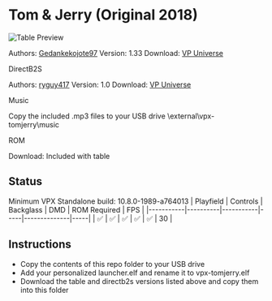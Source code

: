 # Tom & Jerry (Original 2018)

![Table Preview](https://vpuniverse.com/screenshots/monthly_2022_04/1020426883_TomandJerry.png.5252f4f805b7be72920a097f6f66589f.png)

Authors: [Gedankekojote97](https://vpuniverse.com/profile/42203-gedankekojote97/)
Version: 1.33
Download: [VP Universe](https://vpuniverse.com/files/file/9846-tom-and-jerry-mod-nfozzy-fleep-sounds-lut)

DirectB2S

Authors: [ryguy417](https://vpuniverse.com/profile/31096-ryguy417/)
Version: 1.0
Download: [VP Universe](https://vpuniverse.com/files/file/13654-tom-jerry-original-2018-b2s-with-full-dmd/)

Music

Copy the included .mp3 files to your USB drive \external\vpx-tomjerry\music

ROM

Download: Included with table

## Status 

Minimum VPX Standalone build: 10.8.0-1989-a764013
| Playfield | Controls | Backglass | DMD | ROM Required | FPS | 
|-----------|----------|-----------|-----|--------------|-----|
| :white_check_mark: | :white_check_mark: | :white_check_mark: | :white_check_mark: | :white_check_mark: | 30 |

## Instructions

- Copy the contents of this repo folder to your USB drive
- Add your personalized launcher.elf and rename it to vpx-tomjerry.elf
- Download the table and directb2s versions listed above and copy them into this folder